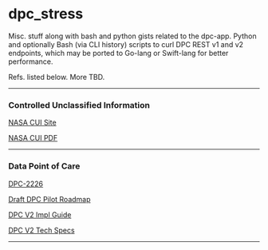 # dpc_stress

Misc. stuff along with bash and python gists related to the dpc-app.
Python and optionally Bash (via CLI history) scripts to curl DPC REST v1 and v2 endpoints, which may be ported to Go-lang or Swift-lang for
better performance.

Refs. listed below. More TBD.

---

### Controlled Unclassified Information

[NASA CUI Site](https://www.nasa.gov/content/controlled-unclassified-information)

[NASA CUI PDF](https://nodis3.gsfc.nasa.gov/OPD_docs/NID_2810_135_.pdf)

---

### Data Point of Care

[DPC-2226](https://jira.cms.gov/browse/DPC-2226)
    
[Draft DPC Pilot Roadmap](https://confluence.cms.gov/pages/viewpage.action?spaceKey=DAPC&title=DRAFT+DPC+Pilot+Roadmap)
    
[DPC V2 Impl Guide](https://confluence.cms.gov/display/DAPC/DPC+Version+2+Implementation+Guide)
    
[DPC V2 Tech Specs](https://confluence.cms.gov/display/DAPC/DPC+Version+2+Technical+Specification#DPCVersion2TechnicalSpecification-APIService)
    
---
